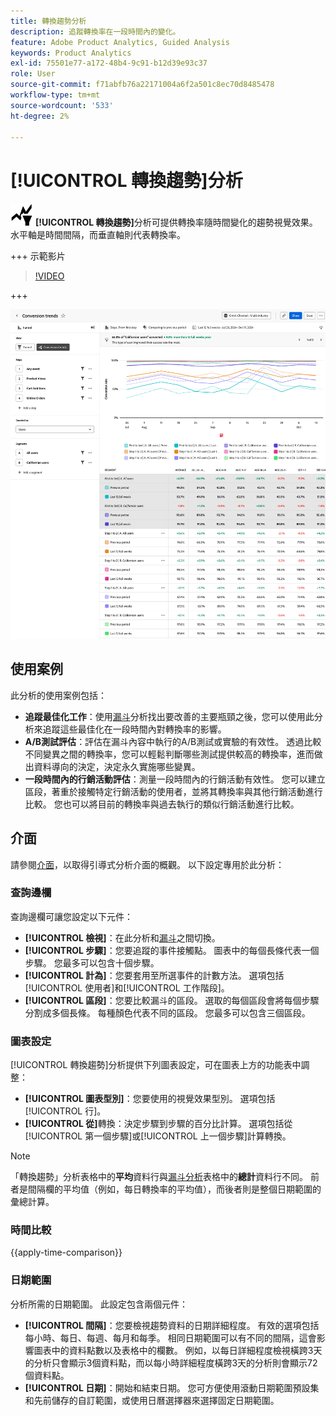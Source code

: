 ```yaml
---
title: 轉換趨勢分析
description: 追蹤轉換率在一段時間內的變化。
feature: Adobe Product Analytics, Guided Analysis
keywords: Product Analytics
exl-id: 75501e77-a172-48b4-9c91-b12d39e93c37
role: User
source-git-commit: f71abfb76a22171004a6f2a501c8ec70d8485478
workflow-type: tm+mt
source-wordcount: '533'
ht-degree: 2%

---
```


# [!UICONTROL 轉換趨勢]分析

![轉換趨勢](/help/assets/icons/ConversionTrends.svg) **[!UICONTROL 轉換趨勢]**&#x200B;分析可提供轉換率隨時間變化的趨勢視覺效果。 水平軸是時間間隔，而垂直軸則代表轉換率。

+++ 示範影片

>[!VIDEO](https://video.tv.adobe.com/v/3421662/?learn=on)

+++

![轉換趨勢時間比較](../assets/conversion-trends-compare.png)

## 使用案例

此分析的使用案例包括：

* **追蹤最佳化工作**：使用[漏斗](funnel.md)分析找出要改善的主要瓶頸之後，您可以使用此分析來追蹤這些最佳化在一段時間內對轉換率的影響。
* **A/B測試評估**：評估在漏斗內容中執行的A/B測試或實驗的有效性。 透過比較不同變異之間的轉換率，您可以輕鬆判斷哪些測試提供較高的轉換率，進而做出資料導向的決定，決定永久實施哪些變異。
* **一段時間內的行銷活動評估**：測量一段時間內的行銷活動有效性。 您可以建立區段，著重於接觸特定行銷活動的使用者，並將其轉換率與其他行銷活動進行比較。 您也可以將目前的轉換率與過去執行的類似行銷活動進行比較。

## 介面

請參閱[介面](../overview.md#interface)，以取得引導式分析介面的概觀。 以下設定專用於此分析：

### 查詢邊欄

查詢邊欄可讓您設定以下元件：

* **[!UICONTROL 檢視]**：在此分析和[漏斗](funnel.md)之間切換。
* **[!UICONTROL 步驟]**：您要追蹤的事件接觸點。 圖表中的每個長條代表一個步驟。 您最多可以包含十個步驟。
* **[!UICONTROL 計為]**：您要套用至所選事件的計數方法。 選項包括[!UICONTROL 使用者]和[!UICONTROL 工作階段]。
* **[!UICONTROL 區段]**：您要比較漏斗的區段。 選取的每個區段會將每個步驟分割成多個長條。 每種顏色代表不同的區段。 您最多可以包含三個區段。

### 圖表設定

[!UICONTROL 轉換趨勢]分析提供下列圖表設定，可在圖表上方的功能表中調整：

* **[!UICONTROL 圖表型別]**：您要使用的視覺效果型別。 選項包括[!UICONTROL 行]。
* **[!UICONTROL 從]**&#x200B;轉換：決定步驟到步驟的百分比計算。 選項包括從[!UICONTROL 第一個步驟]或[!UICONTROL 上一個步驟]計算轉換。

>[!NOTE]
>
>「轉換趨勢」分析表格中的&#x200B;**平均**&#x200B;資料行與[漏斗分析](funnel.md)表格中的&#x200B;**總計**&#x200B;資料行不同。 前者是間隔欄的平均值（例如，每日轉換率的平均值），而後者則是整個日期範圍的彙總計算。

### 時間比較

{{apply-time-comparison}}


### 日期範圍

分析所需的日期範圍。 此設定包含兩個元件：

* **[!UICONTROL 間隔]**：您要檢視趨勢資料的日期詳細程度。 有效的選項包括每小時、每日、每週、每月和每季。 相同日期範圍可以有不同的間隔，這會影響圖表中的資料點數以及表格中的欄數。 例如，以每日詳細程度檢視橫跨3天的分析只會顯示3個資料點，而以每小時詳細程度橫跨3天的分析則會顯示72個資料點。
* **[!UICONTROL 日期]**：開始和結束日期。 您可方便使用滾動日期範圍預設集和先前儲存的自訂範圍，或使用日曆選擇器來選擇固定日期範圍。
